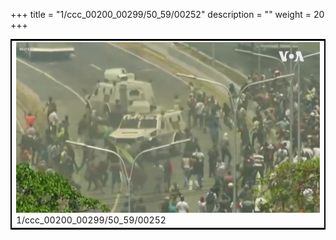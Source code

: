 +++
title = "1/ccc_00200_00299/50_59/00252"
description = ""
weight = 20
+++

<table style="border:2px solid black;max-width:800px;max-height:800px;" 
><tr><td>
<img class="center-fit-jpg"
src="/jpg_/aaa_20190430_NxaOmWaI8sI_00251.jpg">
1/ccc_00200_00299/50_59/00252
</img></td></tr></table>
